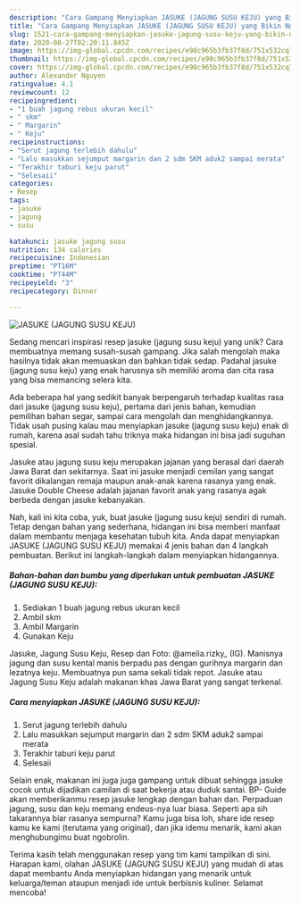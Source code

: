```yaml
---
description: "Cara Gampang Menyiapkan JASUKE (JAGUNG SUSU KEJU) yang Bikin Ngiler"
title: "Cara Gampang Menyiapkan JASUKE (JAGUNG SUSU KEJU) yang Bikin Ngiler"
slug: 1521-cara-gampang-menyiapkan-jasuke-jagung-susu-keju-yang-bikin-ngiler
date: 2020-08-27T02:20:11.845Z
image: https://img-global.cpcdn.com/recipes/e98c965b3fb37f8d/751x532cq70/jasuke-jagung-susu-keju-foto-resep-utama.jpg
thumbnail: https://img-global.cpcdn.com/recipes/e98c965b3fb37f8d/751x532cq70/jasuke-jagung-susu-keju-foto-resep-utama.jpg
cover: https://img-global.cpcdn.com/recipes/e98c965b3fb37f8d/751x532cq70/jasuke-jagung-susu-keju-foto-resep-utama.jpg
author: Alexander Nguyen
ratingvalue: 4.1
reviewcount: 12
recipeingredient:
- "1 buah jagung rebus ukuran kecil"
- " skm"
- " Margarin"
- " Keju"
recipeinstructions:
- "Serut jagung terlebih dahulu"
- "Lalu masukkan sejumput margarin dan 2 sdm SKM aduk2 sampai merata"
- "Terakhir taburi keju parut"
- "Selesaii"
categories:
- Resep
tags:
- jasuke
- jagung
- susu

katakunci: jasuke jagung susu 
nutrition: 134 calories
recipecuisine: Indonesian
preptime: "PT16M"
cooktime: "PT44M"
recipeyield: "3"
recipecategory: Dinner

---
```



![JASUKE (JAGUNG SUSU KEJU)](https://img-global.cpcdn.com/recipes/e98c965b3fb37f8d/751x532cq70/jasuke-jagung-susu-keju-foto-resep-utama.jpg)

Sedang mencari inspirasi resep jasuke (jagung susu keju) yang unik? Cara membuatnya memang susah-susah gampang. Jika salah mengolah maka hasilnya tidak akan memuaskan dan bahkan tidak sedap. Padahal jasuke (jagung susu keju) yang enak harusnya sih memiliki aroma dan cita rasa yang bisa memancing selera kita.

Ada beberapa hal yang sedikit banyak berpengaruh terhadap kualitas rasa dari jasuke (jagung susu keju), pertama dari jenis bahan, kemudian pemilihan bahan segar, sampai cara mengolah dan menghidangkannya. Tidak usah pusing kalau mau menyiapkan jasuke (jagung susu keju) enak di rumah, karena asal sudah tahu triknya maka hidangan ini bisa jadi suguhan spesial.

Jasuke atau jagung susu keju merupakan jajanan yang berasal dari daerah Jawa Barat dan sekitarnya. Saat ini jasuke menjadi cemilan yang sangat favorit dikalangan remaja maupun anak-anak karena rasanya yang enak. Jasuke Double Cheese adalah jajanan favorit anak yang rasanya agak berbeda dengan jasuke kebanyakan.


Nah, kali ini kita coba, yuk, buat jasuke (jagung susu keju) sendiri di rumah. Tetap dengan bahan yang sederhana, hidangan ini bisa memberi manfaat dalam membantu menjaga kesehatan tubuh kita. Anda dapat menyiapkan JASUKE (JAGUNG SUSU KEJU) memakai 4 jenis bahan dan 4 langkah pembuatan. Berikut ini langkah-langkah dalam menyiapkan hidangannya.

<!--inarticleads1-->

##### Bahan-bahan dan bumbu yang diperlukan untuk pembuatan JASUKE (JAGUNG SUSU KEJU):

1. Sediakan 1 buah jagung rebus ukuran kecil
1. Ambil  skm
1. Ambil  Margarin
1. Gunakan  Keju


Jasuke, Jagung Susu Keju, Resep dan Foto: @amelia.rizky_ (IG). Manisnya jagung dan susu kental manis berpadu pas dengan gurihnya margarin dan lezatnya keju. Membuatnya pun sama sekali tidak repot. Jasuke atau Jagung Susu Keju adalah makanan khas Jawa Barat yang sangat terkenal. 

<!--inarticleads2-->

##### Cara menyiapkan JASUKE (JAGUNG SUSU KEJU):

1. Serut jagung terlebih dahulu
1. Lalu masukkan sejumput margarin dan 2 sdm SKM aduk2 sampai merata
1. Terakhir taburi keju parut
1. Selesaii


Selain enak, makanan ini juga juga gampang untuk dibuat sehingga jasuke cocok untuk dijadikan camilan di saat bekerja atau duduk santai. BP- Guide akan memberikanmu resep jasuke lengkap dengan bahan dan. Perpaduan jagung, susu dan keju memang endeus-nya luar biasa. Seperti apa sih takarannya biar rasanya sempurna? Kamu juga bisa loh, share ide resep kamu ke kami (terutama yang original), dan jika idemu menarik, kami akan menghubungimu buat ngobrolin. 

Terima kasih telah menggunakan resep yang tim kami tampilkan di sini. Harapan kami, olahan JASUKE (JAGUNG SUSU KEJU) yang mudah di atas dapat membantu Anda menyiapkan hidangan yang menarik untuk keluarga/teman ataupun menjadi ide untuk berbisnis kuliner. Selamat mencoba!

